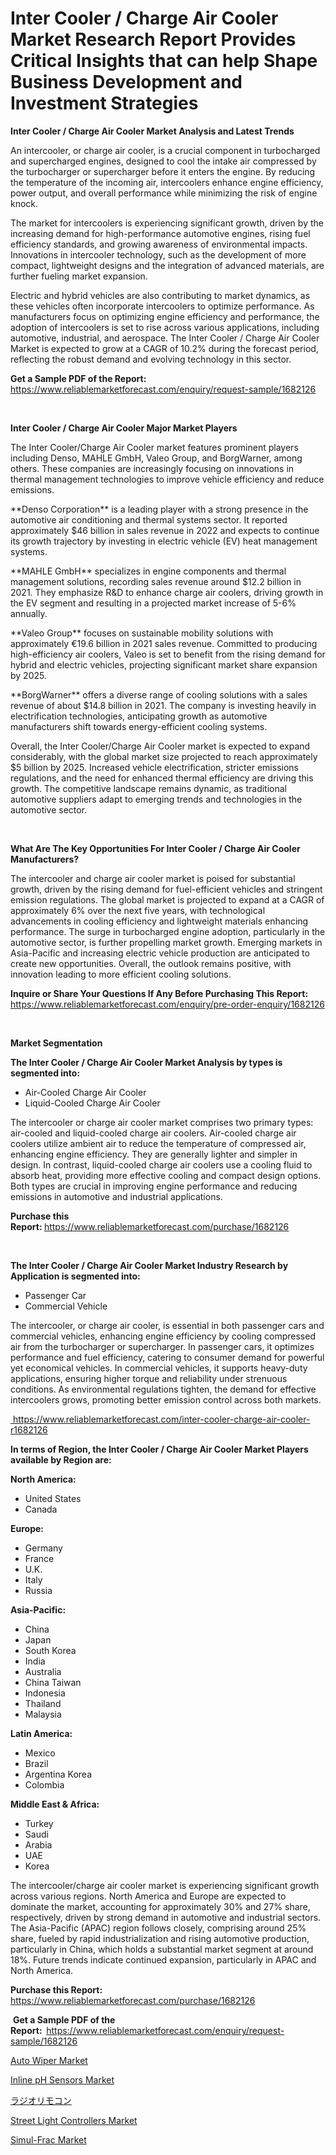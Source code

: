 <p><h1>Inter Cooler / Charge Air Cooler Market Research Report Provides Critical Insights that can help Shape Business Development and Investment Strategies</h1></p><p><strong>Inter Cooler / Charge Air Cooler Market Analysis and Latest Trends</strong></p>
<p><p>An intercooler, or charge air cooler, is a crucial component in turbocharged and supercharged engines, designed to cool the intake air compressed by the turbocharger or supercharger before it enters the engine. By reducing the temperature of the incoming air, intercoolers enhance engine efficiency, power output, and overall performance while minimizing the risk of engine knock. </p><p>The market for intercoolers is experiencing significant growth, driven by the increasing demand for high-performance automotive engines, rising fuel efficiency standards, and growing awareness of environmental impacts. Innovations in intercooler technology, such as the development of more compact, lightweight designs and the integration of advanced materials, are further fueling market expansion. </p><p>Electric and hybrid vehicles are also contributing to market dynamics, as these vehicles often incorporate intercoolers to optimize performance. As manufacturers focus on optimizing engine efficiency and performance, the adoption of intercoolers is set to rise across various applications, including automotive, industrial, and aerospace. The Inter Cooler / Charge Air Cooler Market is expected to grow at a CAGR of 10.2% during the forecast period, reflecting the robust demand and evolving technology in this sector.</p></p>
<p><strong>Get a Sample PDF of the Report:&nbsp;</strong> <a href="https://www.reliablemarketforecast.com/enquiry/request-sample/1682126?utm_campaign=1082&utm_medium=2&utm_source=Github&utm_content=ia&utm_term=01102024&utm_id=inter-cooler-charge-air-cooler">https://www.reliablemarketforecast.com/enquiry/request-sample/1682126</a></p>
<p>&nbsp;</p>
<p><strong>Inter Cooler / Charge Air Cooler Major Market Players</strong></p>
<p><p>The Inter Cooler/Charge Air Cooler market features prominent players including Denso, MAHLE GmbH, Valeo Group, and BorgWarner, among others. These companies are increasingly focusing on innovations in thermal management technologies to improve vehicle efficiency and reduce emissions.</p><p>**Denso Corporation** is a leading player with a strong presence in the automotive air conditioning and thermal systems sector. It reported approximately $46 billion in sales revenue in 2022 and expects to continue its growth trajectory by investing in electric vehicle (EV) heat management systems.</p><p>**MAHLE GmbH** specializes in engine components and thermal management solutions, recording sales revenue around $12.2 billion in 2021. They emphasize R&D to enhance charge air coolers, driving growth in the EV segment and resulting in a projected market increase of 5-6% annually.</p><p>**Valeo Group** focuses on sustainable mobility solutions with approximately €19.6 billion in 2021 sales revenue. Committed to producing high-efficiency air coolers, Valeo is set to benefit from the rising demand for hybrid and electric vehicles, projecting significant market share expansion by 2025.</p><p>**BorgWarner** offers a diverse range of cooling solutions with a sales revenue of about $14.8 billion in 2021. The company is investing heavily in electrification technologies, anticipating growth as automotive manufacturers shift towards energy-efficient cooling systems.</p><p>Overall, the Inter Cooler/Charge Air Cooler market is expected to expand considerably, with the global market size projected to reach approximately $5 billion by 2025. Increased vehicle electrification, stricter emissions regulations, and the need for enhanced thermal efficiency are driving this growth. The competitive landscape remains dynamic, as traditional automotive suppliers adapt to emerging trends and technologies in the automotive sector.</p></p>
<p>&nbsp;</p>
<p><strong>What Are The Key Opportunities For Inter Cooler / Charge Air Cooler Manufacturers?</strong></p>
<p><p>The intercooler and charge air cooler market is poised for substantial growth, driven by the rising demand for fuel-efficient vehicles and stringent emission regulations. The global market is projected to expand at a CAGR of approximately 6% over the next five years, with technological advancements in cooling efficiency and lightweight materials enhancing performance. The surge in turbocharged engine adoption, particularly in the automotive sector, is further propelling market growth. Emerging markets in Asia-Pacific and increasing electric vehicle production are anticipated to create new opportunities. Overall, the outlook remains positive, with innovation leading to more efficient cooling solutions.</p></p>
<p><strong>Inquire or Share Your Questions If Any Before Purchasing This Report:</strong> <a href="https://www.reliablemarketforecast.com/enquiry/pre-order-enquiry/1682126?utm_campaign=1082&utm_medium=2&utm_source=Github&utm_content=ia&utm_term=01102024&utm_id=inter-cooler-charge-air-cooler">https://www.reliablemarketforecast.com/enquiry/pre-order-enquiry/1682126</a></p>
<p>&nbsp;</p>
<p><strong>Market Segmentation</strong></p>
<p><strong>The Inter Cooler / Charge Air Cooler Market Analysis by types is segmented into:</strong></p>
<p><ul><li>Air-Cooled Charge Air Cooler</li><li>Liquid-Cooled Charge Air Cooler</li></ul></p>
<p><p>The intercooler or charge air cooler market comprises two primary types: air-cooled and liquid-cooled charge air coolers. Air-cooled charge air coolers utilize ambient air to reduce the temperature of compressed air, enhancing engine efficiency. They are generally lighter and simpler in design. In contrast, liquid-cooled charge air coolers use a cooling fluid to absorb heat, providing more effective cooling and compact design options. Both types are crucial in improving engine performance and reducing emissions in automotive and industrial applications.</p></p>
<p><strong>Purchase this Report:&nbsp;</strong><a href="https://www.reliablemarketforecast.com/purchase/1682126?utm_campaign=1082&utm_medium=2&utm_source=Github&utm_content=ia&utm_term=01102024&utm_id=inter-cooler-charge-air-cooler">https://www.reliablemarketforecast.com/purchase/1682126</a></p>
<p>&nbsp;</p>
<p><strong>The Inter Cooler / Charge Air Cooler Market Industry Research by Application is segmented into:</strong></p>
<p><ul><li>Passenger Car</li><li>Commercial Vehicle</li></ul></p>
<p><p>The intercooler, or charge air cooler, is essential in both passenger cars and commercial vehicles, enhancing engine efficiency by cooling compressed air from the turbocharger or supercharger. In passenger cars, it optimizes performance and fuel efficiency, catering to consumer demand for powerful yet economical vehicles. In commercial vehicles, it supports heavy-duty applications, ensuring higher torque and reliability under strenuous conditions. As environmental regulations tighten, the demand for effective intercoolers grows, promoting better emission control across both markets.</p></p>
<p><a href="https://www.reliablemarketforecast.com/inter-cooler-charge-air-cooler-r1682126?utm_campaign=1082&utm_medium=2&utm_source=Github&utm_content=ia&utm_term=01102024&utm_id=inter-cooler-charge-air-cooler">&nbsp;https://www.reliablemarketforecast.com/inter-cooler-charge-air-cooler-r1682126</a></p>
<p><strong>In terms of Region, the Inter Cooler / Charge Air Cooler Market Players available by Region are:</strong></p>
<p>
    <p> <strong> North America: </strong>
        <ul>
            <li>United States</li>
            <li>Canada</li>
        </ul>
        </p> 
    <p> <strong> Europe: </strong>
        <ul>
            <li>Germany</li>
            <li>France</li>
            <li>U.K.</li>
            <li>Italy</li>
            <li>Russia</li>
        </ul>
        </p> 
    <p> <strong> Asia-Pacific: </strong>
        <ul>
            <li>China</li>
            <li>Japan</li>
            <li>South Korea</li>
            <li>India</li>
            <li>Australia</li>
            <li>China Taiwan</li>
            <li>Indonesia</li>
            <li>Thailand</li>
            <li>Malaysia</li>
        </ul>
        </p> 
    <p> <strong> Latin America: </strong>
        <ul>
            <li>Mexico</li>
            <li>Brazil</li>
            <li>Argentina Korea</li>
            <li>Colombia</li>
        </ul>
        </p> 
    <p> <strong> Middle East & Africa: </strong>
        <ul>
            <li>Turkey</li>
            <li>Saudi</li>
            <li>Arabia</li>
            <li>UAE</li>
            <li>Korea</li>
        </ul>
    </p>
    </p>
<p><p>The intercooler/charge air cooler market is experiencing significant growth across various regions. North America and Europe are expected to dominate the market, accounting for approximately 30% and 27% share, respectively, driven by strong demand in automotive and industrial sectors. The Asia-Pacific (APAC) region follows closely, comprising around 25% share, fueled by rapid industrialization and rising automotive production, particularly in China, which holds a substantial market segment at around 18%. Future trends indicate continued expansion, particularly in APAC and North America.</p></p>
<p><strong>Purchase this Report: </strong><a href="https://www.reliablemarketforecast.com/purchase/1682126?utm_campaign=1082&utm_medium=2&utm_source=Github&utm_content=ia&utm_term=01102024&utm_id=inter-cooler-charge-air-cooler">https://www.reliablemarketforecast.com/purchase/1682126</a></p>
<p>&nbsp;<strong>Get a Sample PDF of the Report:&nbsp;&nbsp;</strong><a href="https://www.reliablemarketforecast.com/enquiry/request-sample/1682126?utm_campaign=1082&utm_medium=2&utm_source=Github&utm_content=ia&utm_term=01102024&utm_id=inter-cooler-charge-air-cooler">https://www.reliablemarketforecast.com/enquiry/request-sample/1682126</a></p>
<p><strong></strong></p>
<p><p><a href="https://github.com/nannyxbkho/Market-Research-Report-List-1/blob/main/auto-wiper-market.md?utm_campaign=1082&utm_medium=2&utm_source=Github&utm_content=ia&utm_term=01102024&utm_id=inter-cooler-charge-air-cooler">Auto Wiper Market</a></p><p><a href="https://issuu.com/reportprime-2/docs/inline-ph-sensors-market-size-2030._bd542c4c8400d0?utm_campaign=1082&utm_medium=2&utm_source=Github&utm_content=ia&utm_term=01102024&utm_id=inter-cooler-charge-air-cooler">Inline pH Sensors Market</a></p><p><a href="https://github.com/lababdou/Market-Research-Report-List-6/blob/main/516497716294.md?utm_campaign=1082&utm_medium=2&utm_source=Github&utm_content=ia&utm_term=01102024&utm_id=inter-cooler-charge-air-cooler">ラジオリモコン</a></p><p><a href="https://issuu.com/reportprime-2/docs/street-light-controllers-market-siz_cf880fe830cd4a?utm_campaign=1082&utm_medium=2&utm_source=Github&utm_content=ia&utm_term=01102024&utm_id=inter-cooler-charge-air-cooler">Street Light Controllers Market</a></p><p><a href="https://www.linkedin.com/pulse/global-perspectives-simul-frac-market-trends-challenges-yffoc?utm_campaign=1082&utm_medium=2&utm_source=Github&utm_content=ia&utm_term=01102024&utm_id=inter-cooler-charge-air-cooler">Simul-Frac Market</a></p></p>
